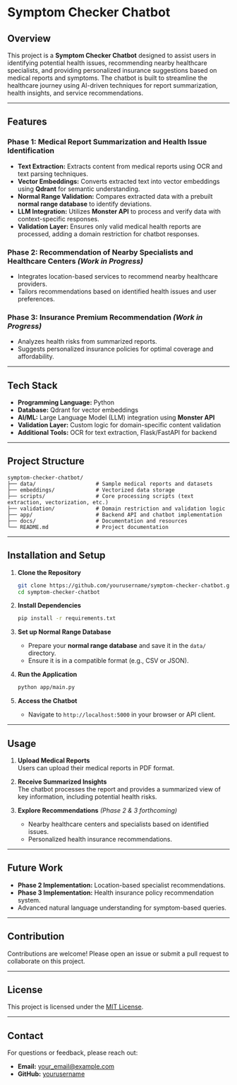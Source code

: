 
# Symptom Checker Chatbot

## Overview  
This project is a **Symptom Checker Chatbot** designed to assist users in identifying potential health issues, recommending nearby healthcare specialists, and providing personalized insurance suggestions based on medical reports and symptoms. The chatbot is built to streamline the healthcare journey using AI-driven techniques for report summarization, health insights, and service recommendations.

---

## Features  

### **Phase 1: Medical Report Summarization and Health Issue Identification**
- **Text Extraction:** Extracts content from medical reports using OCR and text parsing techniques.
- **Vector Embeddings:** Converts extracted text into vector embeddings using **Qdrant** for semantic understanding.
- **Normal Range Validation:** Compares extracted data with a prebuilt **normal range database** to identify deviations.
- **LLM Integration:** Utilizes **Monster API** to process and verify data with context-specific responses.
- **Validation Layer:** Ensures only valid medical health reports are processed, adding a domain restriction for chatbot responses.

### **Phase 2: Recommendation of Nearby Specialists and Healthcare Centers** *(Work in Progress)*
- Integrates location-based services to recommend nearby healthcare providers.
- Tailors recommendations based on identified health issues and user preferences.

### **Phase 3: Insurance Premium Recommendation** *(Work in Progress)*
- Analyzes health risks from summarized reports.
- Suggests personalized insurance policies for optimal coverage and affordability.

---

## Tech Stack
- **Programming Language:** Python  
- **Database:** Qdrant for vector embeddings  
- **AI/ML:** Large Language Model (LLM) integration using **Monster API**  
- **Validation Layer:** Custom logic for domain-specific content validation  
- **Additional Tools:** OCR for text extraction, Flask/FastAPI for backend  

---

## Project Structure  
```
symptom-checker-chatbot/
├── data/                   # Sample medical reports and datasets
├── embeddings/             # Vectorized data storage
├── scripts/                # Core processing scripts (text extraction, vectorization, etc.)
├── validation/             # Domain restriction and validation logic
├── app/                    # Backend API and chatbot implementation
├── docs/                   # Documentation and resources
└── README.md               # Project documentation
```

---

## Installation and Setup  

1. **Clone the Repository**
   ```bash
   git clone https://github.com/yourusername/symptom-checker-chatbot.git
   cd symptom-checker-chatbot
   ```

2. **Install Dependencies**
   ```bash
   pip install -r requirements.txt
   ```

3. **Set up Normal Range Database**
   - Prepare your **normal range database** and save it in the `data/` directory.  
   - Ensure it is in a compatible format (e.g., CSV or JSON).

4. **Run the Application**
   ```bash
   python app/main.py
   ```

5. **Access the Chatbot**
   - Navigate to `http://localhost:5000` in your browser or API client.

---

## Usage  

1. **Upload Medical Reports**  
   Users can upload their medical reports in PDF format.  

2. **Receive Summarized Insights**  
   The chatbot processes the report and provides a summarized view of key information, including potential health risks.

3. **Explore Recommendations** *(Phase 2 & 3 forthcoming)*  
   - Nearby healthcare centers and specialists based on identified issues.
   - Personalized health insurance recommendations.

---

## Future Work
- **Phase 2 Implementation:** Location-based specialist recommendations.
- **Phase 3 Implementation:** Health insurance policy recommendation system.
- Advanced natural language understanding for symptom-based queries.

---

## Contribution  
Contributions are welcome! Please open an issue or submit a pull request to collaborate on this project.

---

## License  
This project is licensed under the [MIT License](LICENSE).

---

## Contact  
For questions or feedback, please reach out:  
- **Email:** your_email@example.com  
- **GitHub:** [yourusername](https://github.com/yourusername)  
